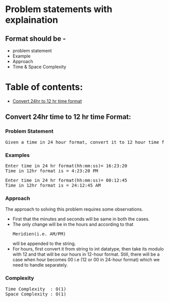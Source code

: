 # Problem statements with explaination 

## Format should be -

- problem statement 
- Example
- Approach 
- Time & Space Complexity

# Table of contents:
- [Convert 24hr to 12 hr time format](Convert-24hr-time-to-12-hr-time-Format)

## Convert 24hr time to 12 hr time Format:

### Problem Statement
<pre>
Given a time in 24 hour format, convert it to 12 hour time format.
</pre>

### Examples
<pre>
Enter time in 24 hr format(hh:mm:ss)= 16:23:20
Time in 12hr format is = 4:23:20 PM
</pre>
<pre>
Enter time in 24 hr format(hh:mm:ss)= 00:12:45
Time in 12hr format is = 24:12:45 AM
</pre>

### Approach

  The approach to solving this problem requires some observations.
* First that the minutes and seconds will be same in both the cases.
* The only change will be in the hours and according to that <pre>Meridien(i.e. AM/PM)</pre> will be appended to the string.
* For hours, first convert it from string to int datatype, then take its modulo with 12 and that will be our hours in 12-hour format. Still, there will be a case when hour becomes 00 i.e (12 or 00 in 24-hour format) which we need to handle separately.

### Complexity
<pre>
Time Complexity  : O(1)
Space Complexity : O(1)
</pre>
